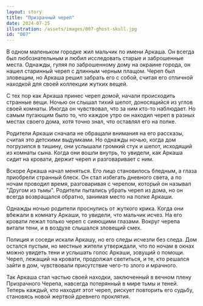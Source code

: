 ```yaml
---
layout: story
title: "Призрачный череп"
date: 2024-07-25
illustration: /assets/images/007-ghost-skull.jpg
id: "007"
---
```


В одном маленьком городке жил мальчик по имени Аркаша. Он всегда был любознательным и любил исследовать старые и заброшенные места. Однажды, гуляя по заброшенному дому на окраине города, он нашел старинный череп с длинным черным плащом. Череп был зловещим, но Аркаша решил забрать его с собой, считая его отличной находкой для своей коллекции жутких вещей.

С тех пор как Аркаша принес череп домой, начали происходить странные вещи. Ночью он слышал тихий шепот, доносящийся из углов своей комнаты. Иногда он чувствовал, что за ним кто-то наблюдает. Но самым пугающим было то, что каждое утро он находил череп в разных местах своего дома, хотя точно знал, что оставлял его на полке.

Родители Аркаши сначала не обращали внимания на его рассказы, считая это детскими выдумками. Но однажды ночью, когда дом погрузился в тишину, они услышали громкий стук и шепот, исходящий из комнаты сына. Когда они вошли внутрь, то увидели, как Аркаша сидит на кровати, держит череп и разговаривает с ним.

Вскоре Аркаша начал меняться. Его лицо становилось бледным, а глаза приобрели странный блеск. Он стал избегать дневного света, а по ночам проводил время, разговаривая с черепом, который он называл "Другом из тьмы". Родители пытались убрать череп из дома, но он всегда возвращался обратно, занимая место на полке Аркаши.

Однажды ночью родители проснулись от жуткого крика. Когда они вбежали в комнату Аркаши, то увидели, что мальчик исчез. На его кровати лежал только череп с сияющими глазами. Вокруг черепа витали тени, и в воздухе слышался зловещий смех.

Полиция и соседи искали Аркашу, но его следы исчезли без следа. Дом остался пустым, но местные жители утверждали, что по ночам в окнах можно увидеть тени и услышать голос Аркаши, зовущий о помощи. Череп, лежащий на кровати, продолжал светиться, и те, кто решался зайти в дом, чувствовали присутствие чего-то злого и мрачного.

Так Аркаша стал частью своей находки, заключенный в вечном плену Призрачного Черепа, навсегда потерянный в мире тьмы и теней. Теперь каждый, кто находит этот череп, рискует повторить его судьбу, становясь новой жертвой древнего проклятия.
